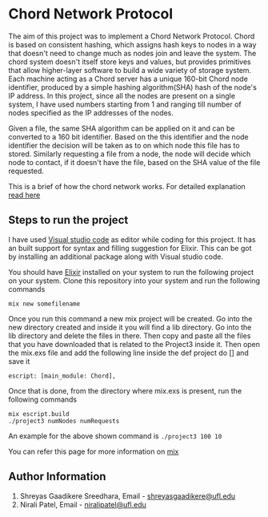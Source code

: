 # Chord Network Protocol

The aim of this project was to implement a Chord Network Protocol. Chord is based on consistent hashing, which assigns hash keys to nodes in a way that doesn't need to change much as nodes join and leave the system. The chord system doesn't itself store keys and values, but provides primitives that allow higher-layer software to build a wide variety of storage system. Each machine acting as a Chord server has a unique 160-bit Chord node identifier, produced by a simple hashing algorithm(SHA) hash of the node's IP address. In this project, since all the nodes are present on a single system, I have used numbers starting from 1 and ranging till number of nodes specified as the IP addresses of the nodes.

Given a file, the same SHA algorithm can be applied on it and can be converted to a 160 bit identifier. Based on the this identifier and the node identifier the decision will be taken as to on which node this file has to stored. Similarly requesting a file from a node, the node will decide which node to contact, if it doesn't have the file, based on the SHA value of the file requested.

This is a brief of how the chord network works. For detailed explanation [read here](https://en.wikipedia.org/wiki/Chord_(peer-to-peer)) 

## Steps to run the project

I have used [Visual studio code](https://code.visualstudio.com/download) as editor while coding for this project. It has an built support for syntax and filling suggestion for Elixir. This can be got by installing an additional package along with Visual studio code.

You should have [Elixir](https://elixir-lang.org/install.html) installed on your system to run the following project on your system. Clone this repository into your system and run the following commands

`mix new somefilename`

Once you run this command a new mix project will be created. Go into the new directory created and inside it you will find a lib directory. Go into the lib directory and delete the files in there. Then copy and paste all the files that you have downloaded that is related to the Project3 inside it. Then open the mix.exs file and add the following line inside the def project do [] and save it

`escript: [main_module: Chord],`

Once that is done, from the directory where mix.exs is present, run the following commands

```
mix escript.build
./project3 numNodes numRequests
```
An example for the above shown command is `./project3 100 10`

You can refer this page for more information on [mix](https://elixir-lang.org/getting-started/mix-otp/introduction-to-mix.html)

## Author Information
1. Shreyas Gaadikere Sreedhara, Email - shreyasgaadikere@ufl.edu
2. Nirali Patel, Email - niralipatel@ufl.edu
